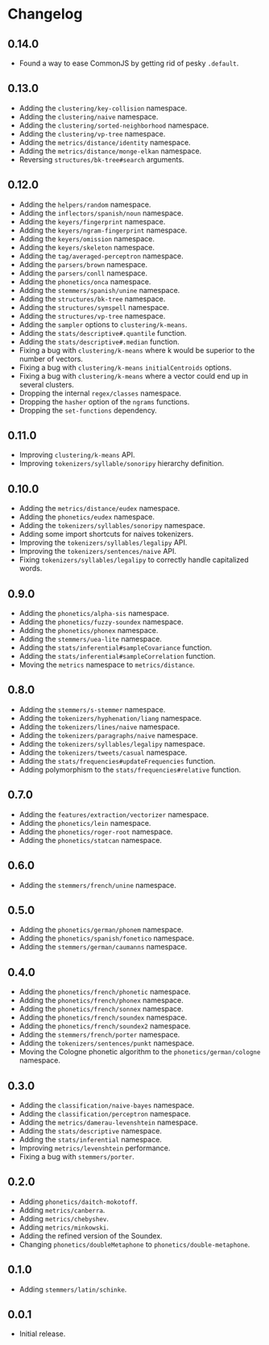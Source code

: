 # Changelog

## 0.14.0

* Found a way to ease CommonJS by getting rid of pesky `.default`.

## 0.13.0

* Adding the `clustering/key-collision` namespace.
* Adding the `clustering/naive` namespace.
* Adding the `clustering/sorted-neighborhood` namespace.
* Adding the `clustering/vp-tree` namespace.
* Adding the `metrics/distance/identity` namespace.
* Adding the `metrics/distance/monge-elkan` namespace.
* Reversing `structures/bk-tree#search` arguments.

## 0.12.0

* Adding the `helpers/random` namespace.
* Adding the `inflectors/spanish/noun` namespace.
* Adding the `keyers/fingerprint` namespace.
* Adding the `keyers/ngram-fingerprint` namespace.
* Adding the `keyers/omission` namespace.
* Adding the `keyers/skeleton` namespace.
* Adding the `tag/averaged-perceptron` namespace.
* Adding the `parsers/brown` namespace.
* Adding the `parsers/conll` namespace.
* Adding the `phonetics/onca` namespace.
* Adding the `stemmers/spanish/unine` namespace.
* Adding the `structures/bk-tree` namespace.
* Adding the `structures/symspell` namespace.
* Adding the `structures/vp-tree` namespace.
* Adding the `sampler` options to `clustering/k-means`.
* Adding the `stats/descriptive#.quantile` function.
* Adding the `stats/descriptive#.median` function.
* Fixing a bug with `clustering/k-means` where k would be superior to the number of vectors.
* Fixing a bug with `clustering/k-means` `initialCentroids` options.
* Fixing a bug with `clustering/k-means` where a vector could end up in several clusters.
* Dropping the internal `regex/classes` namespace.
* Dropping the `hasher` option of the `ngrams` functions.
* Dropping the `set-functions` dependency.

## 0.11.0

* Improving `clustering/k-means` API.
* Improving `tokenizers/syllable/sonoripy` hierarchy definition.

## 0.10.0

* Adding the `metrics/distance/eudex` namespace.
* Adding the `phonetics/eudex` namespace.
* Adding the `tokenizers/syllables/sonoripy` namespace.
* Adding some import shortcuts for naives tokenizers.
* Improving the `tokenizers/syllables/legalipy` API.
* Improving the `tokenizers/sentences/naive` API.
* Fixing `tokenizers/syllables/legalipy` to correctly handle capitalized words.

## 0.9.0

* Adding the `phonetics/alpha-sis` namespace.
* Adding the `phonetics/fuzzy-soundex` namespace.
* Adding the `phonetics/phonex` namespace.
* Adding the `stemmers/uea-lite` namespace.
* Adding the `stats/inferential#sampleCovariance` function.
* Adding the `stats/inferential#sampleCorrelation` function.
* Moving the `metrics` namespace to `metrics/distance`.

## 0.8.0

* Adding the `stemmers/s-stemmer` namespace.
* Adding the `tokenizers/hyphenation/liang` namespace.
* Adding the `tokenizers/lines/naive` namespace.
* Adding the `tokenizers/paragraphs/naive` namespace.
* Adding the `tokenizers/syllables/legalipy` namespace.
* Adding the `tokenizers/tweets/casual` namespace.
* Adding the `stats/frequencies#updateFrequencies` function.
* Adding polymorphism to the `stats/frequencies#relative` function.

## 0.7.0

* Adding the `features/extraction/vectorizer` namespace.
* Adding the `phonetics/lein` namespace.
* Adding the `phonetics/roger-root` namespace.
* Adding the `phonetics/statcan` namespace.

## 0.6.0

* Adding the `stemmers/french/unine` namespace.

## 0.5.0

* Adding the `phonetics/german/phonem` namespace.
* Adding the `phonetics/spanish/fonetico` namespace.
* Adding the `stemmers/german/caumanns` namespace.

## 0.4.0

* Adding the `phonetics/french/phonetic` namespace.
* Adding the `phonetics/french/phonex` namespace.
* Adding the `phonetics/french/sonnex` namespace.
* Adding the `phonetics/french/soundex` namespace.
* Adding the `phonetics/french/soundex2` namespace.
* Adding the `stemmers/french/porter` namespace.
* Adding the `tokenizers/sentences/punkt` namespace.
* Moving the Cologne phonetic algorithm to the `phonetics/german/cologne` namespace.

## 0.3.0

* Adding the `classification/naive-bayes` namespace.
* Adding the `classification/perceptron` namespace.
* Adding the `metrics/damerau-levenshtein` namespace.
* Adding the `stats/descriptive` namespace.
* Adding the `stats/inferential` namespace.
* Improving `metrics/levenshtein` performance.
* Fixing a bug with `stemmers/porter`.

## 0.2.0

* Adding `phonetics/daitch-mokotoff`.
* Adding `metrics/canberra`.
* Adding `metrics/chebyshev`.
* Adding `metrics/minkowski`.
* Adding the refined version of the Soundex.
* Changing `phonetics/doubleMetaphone` to `phonetics/double-metaphone`.

## 0.1.0

* Adding `stemmers/latin/schinke`.

## 0.0.1

* Initial release.
